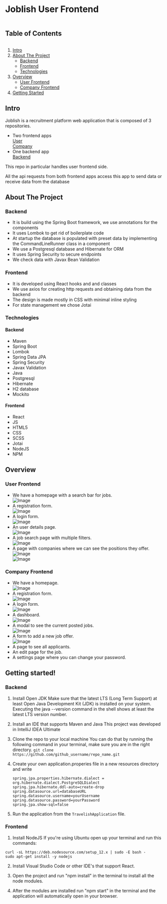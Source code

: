<!-- TABLE OF CONTENTS -->

# Joblish User Frontend

<summary><h2 style="display: inline-block">Table of Contents</h2></summary>
<ol>
<li>
    <a href="#intro">Intro</a>
</li>
<li>
    <a href="#about-the-project">About The Project</a>
    <ul>
        <li><a href="#backend">Backend</a></li>
    </ul>
    <ul>
        <li><a href="#frontend">Frontend</a></li>
    </ul>
    <ul>
        <li><a href="#technologies">Technologies</a></li>
    </ul>
</li>
<li>
    <a href="#overview">Overview</a>
    <ul>
        <li><a href="#user-frontend">User Frontend</a></li>
        <li><a href="#company-frontend">Company Frontend</a></li>
    </ul>    
</li>
<li>
    <a href="#getting-started">Getting Started</a>
</li>
</ol>

## Intro
Joblish is a recruitment platform web application that is composed of 3 repositories.
- Two frontend apps</br>
  <a href="https://github.com/SabrinaStaicu/joblish-frontend">User</a></br>
  <a href="https://github.com/SabrinaStaicu/joblish-companies-frontend">Company</a></br>
- One backend app</br>
  <a href="https://github.com/SabrinaStaicu/joblish-backend">Backend</a></br>

This repo in particular handles user frontend side.

All the api requests from both frontend apps access this app to send data or receive data from the database

## About The Project
### Backend
- It is build using the Spring Boot framework, we use annotations for the components
- It uses Lombok to get rid of boilerplate code 
- At startup the database is populated with preset data by implementing the CommandLineRunner class in a component
- We use a Postgresql database and Hibernate for ORM
- It uses Spring Security to secure endpoints
- We check data with Javax Bean Validation
### Frontend
- It is developed using React hooks and and classes
- We use axios for creating http requests and obtaining data from the backend
- The design is made mostly in CSS with minimal inline styling
- For state management we chose Jotai

### Technologies
#### Backend
- Maven
- Spring Boot
- Lombok
- Spring Data JPA
- Spring Security
- Javax Validation
- Java
- Postgresql
- Hibernate
- H2 database
- Mockito
#### Frontend
- React
- JS
- HTML5
- CSS
- SCSS
- Jotai
- NodeJS
- NPM

## Overview
### User Frontend
- We have a homepage with a search bar for jobs. <br/>
  ![Image](https://i.imgur.com/WG5n6oV.png)<br/>
- A registration form.<br/>
  ![Image](https://i.imgur.com/jkY0eWx.png)<br/>
- A login form.<br/>
  ![Image](https://i.imgur.com/yrQ39Ct.png)<br/>
- An user details page.<br/>
  ![Image](https://i.imgur.com/RSxM8oG.png)<br/>
- A job search page with multiple filters.<br/>
  ![Image](https://i.imgur.com/DYsohWy.png)<br/>
- A page with companies where we can see the positions they offer.<br/>
  ![Image](https://i.imgur.com/81dHULt.png)<br/>
  ![Image](https://i.imgur.com/9AApfRn.png)<br/>
  
### Company Frontend
- We have a homepage.<br/>
![Image](https://i.imgur.com/Nw4uuQM.png)<br/>
- A registration form.<br/>
![Image](https://i.imgur.com/Mrr3SIm.png)<br/>
- A login form.<br/>
![Image](https://i.imgur.com/upi1eIk.png)<br/>
- A dashboard.<br/>
![Image](https://i.imgur.com/72Mpkej.png)<br/>
- A modal to see the current posted jobs.<br/>
![Image](https://i.imgur.com/xA32arI.png)<br/>
- A form to add a new job offer.<br/>
![Image](https://i.imgur.com/IdedOrb.png)<br/>
- A page to see all applicants.<br/>
- An edit page for the job.<br/>
- A settings page where you can change your password.<br/>

<!-- GETTING STARTED -->

## Getting started!

### Backend
1. Install Open JDK
Make sure that the latest LTS (Long Term Support) at least Open Java Development Kit (JDK) is installed on your system.
Executing the java --version command in the shell shows at least the latest LTS version number.

2. Install an IDE that supports Maven and Java
This project was developed in IntelliJ IDEA Ultimate

3. Clone the repo to your local machine
You can do that by running the following command in your terminal, make sure you are in the right directory.
```git clone https://github.com/github_username/repo_name.git```

4. Create your own application.properies file in a new resources directory and write
   ```
   spring.jpa.properties.hibernate.dialect = org.hibernate.dialect.PostgreSQLDialect
   spring.jpa.hibernate.ddl-auto=create-drop
   spring.datasource.url=databaseURL
   spring.datasource.username=yourUsername
   spring.datasource.password=yourPassword
   spring.jpa.show-sql=false
   ```

5. Run the application from the ```TravelishApplication``` file.

### Frontend 
1. Install NodeJS
If you're using Ubuntu open up your terminal and run this commands:
```
curl -sL https://deb.nodesource.com/setup_12.x | sudo -E bash -
sudo apt-get install -y nodejs
```

2. Install Visual Studio Code or other IDE's that support React.

3. Open the project and run "npm install" in the terminal to install all the node modules.

4. After the modules are installed run "npm start" in the terminal and the application will automatically open in your browser.

